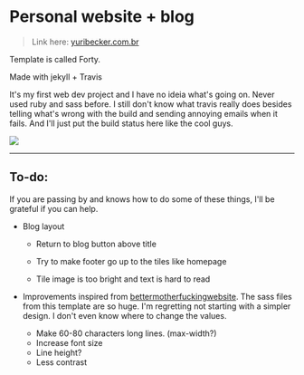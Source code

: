 # Personal website + blog

> Link here: [yuribecker.com.br](yuribecker.com.br)

Template is called Forty.

Made with jekyll + Travis

It's my first web dev project and I have no ideia what's going on. Never used ruby and sass before. I still don't know what travis really does besides telling what's wrong with the build and sending annoying emails when it fails. And I'll just put the build status here like the cool guys.

![](https://travis-ci.org/bolokoz/bolokoz.github.io.svg?branch=master)

---

## To-do:

If you are passing by and knows how to do some of these things, I'll be grateful if you can help.

- Blog layout
  - Return to blog button above title
 
  - Try to make footer go up to the tiles like homepage
  - Tile image is too bright and text is hard to read


- Improvements inspired from [bettermotherfuckingwebsite](bettermotherfuckingwebsite.com). The sass files from this template are so huge. I'm regretting not starting with a simpler design. I don't even know where to change the values.
  - Make 60-80 characters long lines. (max-width?)
  - Increase font size
  - Line height?
  - Less contrast
